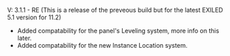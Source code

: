 V: 3.1.1 - RE
(This is a release of the preveous build but for the latest EXILED 5.1 version for 11.2)

- Added compatability for the panel's Leveling system, more info on this later.
- Added compatability for the new Instance Location system.